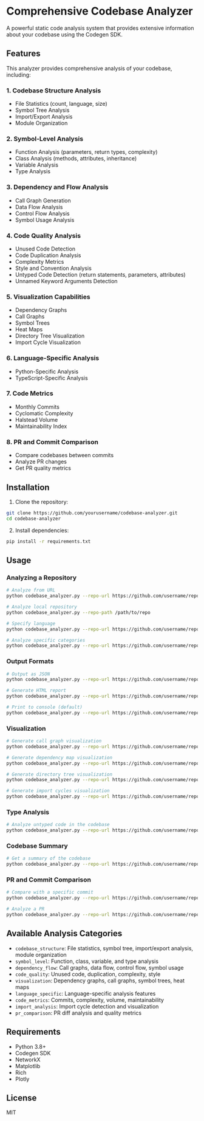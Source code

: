 # Comprehensive Codebase Analyzer

A powerful static code analysis system that provides extensive information about your codebase using the Codegen SDK.

## Features

This analyzer provides comprehensive analysis of your codebase, including:

### 1. Codebase Structure Analysis

- File Statistics (count, language, size)
- Symbol Tree Analysis
- Import/Export Analysis
- Module Organization

### 2. Symbol-Level Analysis

- Function Analysis (parameters, return types, complexity)
- Class Analysis (methods, attributes, inheritance)
- Variable Analysis
- Type Analysis

### 3. Dependency and Flow Analysis

- Call Graph Generation
- Data Flow Analysis
- Control Flow Analysis
- Symbol Usage Analysis

### 4. Code Quality Analysis

- Unused Code Detection
- Code Duplication Analysis
- Complexity Metrics
- Style and Convention Analysis
- Untyped Code Detection (return statements, parameters, attributes)
- Unnamed Keyword Arguments Detection

### 5. Visualization Capabilities

- Dependency Graphs
- Call Graphs
- Symbol Trees
- Heat Maps
- Directory Tree Visualization
- Import Cycle Visualization

### 6. Language-Specific Analysis

- Python-Specific Analysis
- TypeScript-Specific Analysis

### 7. Code Metrics

- Monthly Commits
- Cyclomatic Complexity
- Halstead Volume
- Maintainability Index

### 8. PR and Commit Comparison

- Compare codebases between commits
- Analyze PR changes
- Get PR quality metrics

## Installation

1. Clone the repository:

```bash
git clone https://github.com/yourusername/codebase-analyzer.git
cd codebase-analyzer
```

2. Install dependencies:

```bash
pip install -r requirements.txt
```

## Usage

### Analyzing a Repository

```bash
# Analyze from URL
python codebase_analyzer.py --repo-url https://github.com/username/repo

# Analyze local repository
python codebase_analyzer.py --repo-path /path/to/repo

# Specify language
python codebase_analyzer.py --repo-url https://github.com/username/repo --language python

# Analyze specific categories
python codebase_analyzer.py --repo-url https://github.com/username/repo --categories codebase_structure code_quality
```

### Output Formats

```bash
# Output as JSON
python codebase_analyzer.py --repo-url https://github.com/username/repo --output-format json --output-file analysis.json

# Generate HTML report
python codebase_analyzer.py --repo-url https://github.com/username/repo --output-format html --output-file report.html

# Print to console (default)
python codebase_analyzer.py --repo-url https://github.com/username/repo --output-format console
```

### Visualization

```bash
# Generate call graph visualization
python codebase_analyzer.py --repo-url https://github.com/username/repo --visualize call-graph --function-name main

# Generate dependency map visualization
python codebase_analyzer.py --repo-url https://github.com/username/repo --visualize dependency-map

# Generate directory tree visualization
python codebase_analyzer.py --repo-url https://github.com/username/repo --visualize directory-tree

# Generate import cycles visualization
python codebase_analyzer.py --repo-url https://github.com/username/repo --visualize import-cycles
```

### Type Analysis

```bash
# Analyze untyped code in the codebase
python codebase_analyzer.py --repo-url https://github.com/username/repo --analyze-types
```

### Codebase Summary

```bash
# Get a summary of the codebase
python codebase_analyzer.py --repo-url https://github.com/username/repo --summary
```

### PR and Commit Comparison

```bash
# Compare with a specific commit
python codebase_analyzer.py --repo-url https://github.com/username/repo --compare-commit abc123

# Analyze a PR
python codebase_analyzer.py --repo-url https://github.com/username/repo --pr-number 123
```

## Available Analysis Categories

- `codebase_structure`: File statistics, symbol tree, import/export analysis, module organization
- `symbol_level`: Function, class, variable, and type analysis
- `dependency_flow`: Call graphs, data flow, control flow, symbol usage
- `code_quality`: Unused code, duplication, complexity, style
- `visualization`: Dependency graphs, call graphs, symbol trees, heat maps
- `language_specific`: Language-specific analysis features
- `code_metrics`: Commits, complexity, volume, maintainability
- `import_analysis`: Import cycle detection and visualization
- `pr_comparison`: PR diff analysis and quality metrics

## Requirements

- Python 3.8+
- Codegen SDK
- NetworkX
- Matplotlib
- Rich
- Plotly

## License

MIT
